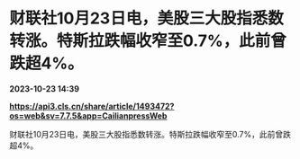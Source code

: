 # 财联社10月23日电，美股三大股指悉数转涨。特斯拉跌幅收窄至0.7%，此前曾跌超4%。

**2023-10-23 14:39**

**https://api3.cls.cn/share/article/1493472?os=web&sv=7.7.5&app=CailianpressWeb**

财联社10月23日电，美股三大股指悉数转涨。特斯拉跌幅收窄至0.7%，此前曾跌超4%。